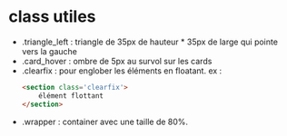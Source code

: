 class utiles
===

- .triangle_left : triangle de 35px de hauteur * 35px de large qui pointe vers la gauche
- .card_hover : ombre de 5px au survol sur les cards
- .clearfix : pour englober les éléments en floatant. ex :
    ```html
    <section class='clearfix'>
        élément flottant
    </section>
    ```
- .wrapper : container avec une taille de 80%.